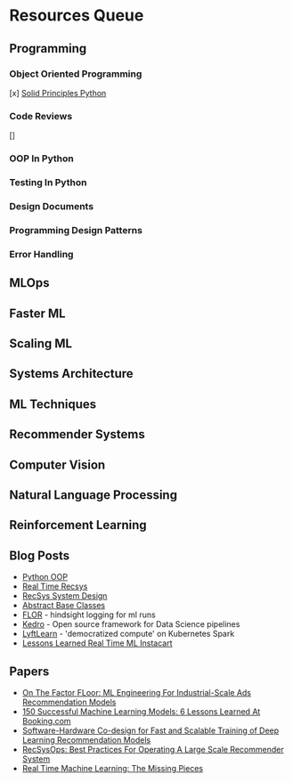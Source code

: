 # Resources Queue

## Programming

### Object Oriented Programming
[x] [Solid Principles Python](https://towardsdatascience.com/solid-coding-in-python-1281392a6a94)

### Code Reviews
[]

### OOP In Python

### Testing In Python

### Design Documents

### Programming Design Patterns

### Error Handling

## MLOps

## Faster ML

## Scaling ML 

## Systems Architecture

## ML Techniques 

## Recommender Systems

## Computer Vision

## Natural Language Processing

## Reinforcement Learning

## Blog Posts
* [Python OOP](https://www.pythontutorial.net/python-oop/)
* [Real Time Recsys](https://eugeneyan.com/writing/real-time-recommendations/)
* [RecSys System Design](https://applyingml.com/resources/discovery-system-design/)
* [Abstract Base Classes](https://docs.python.org/3/glossary.html#term-abstract-base-class)
* [FLOR](https://github.com/ucbrise/flor) - hindsight logging for ml runs
* [Kedro](https://kedro.readthedocs.io/en/stable/tutorial/tutorial_template.html) - Open source framework for Data Science pipelines
* [LyftLearn](https://eng.lyft.com/how-lyftlearn-democratizes-distributed-compute-through-kubernetes-spark-and-fugue-c0875b97c3d9) - 'democratized compute' on Kubernetes Spark
* [Lessons Learned Real Time ML Instacart](https://tech.instacart.com/lessons-learned-the-journey-to-real-time-machine-learning-at-instacart-942f3a656af3)

## Papers
* [On The Factor FLoor: ML Engineering For Industrial-Scale Ads Recommendation Models](https://arxiv.org/pdf/2209.05310.pdf)
* [150 Successful Machine Learning Models: 6 Lessons Learned At Booking.com](https://dl.acm.org/doi/10.1145/3292500.3330744)
* [Software-Hardware Co-design for Fast and Scalable Training of Deep Learning Recommendation Models](https://arxiv.org/pdf/2104.05158.pdf)
* [RecSysOps: Best Practices For Operating A Large Scale Recommender System](https://dl.acm.org/doi/fullHtml/10.1145/3460231.3474620)
* [Real Time Machine Learning: The Missing Pieces](https://arxiv.org/abs/1703.03924)

